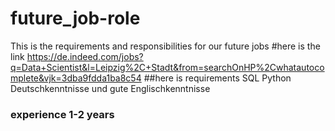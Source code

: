 # future_job-role
This is the requirements and responsibilities for our future jobs
#here is the link
https://de.indeed.com/jobs?q=Data+Scientist&l=Leipzig%2C+Stadt&from=searchOnHP%2Cwhatautocomplete&vjk=3dba9fdda1ba8c54
##here is requirements
SQL
Python
Deutschkenntnisse und gute Englischkenntnisse 
### experience 1-2 years 
